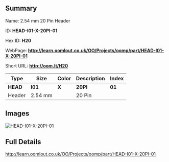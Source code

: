 

## Summary
 
Name: 2.54 mm 20 Pin Header

ID: __HEAD-I01-X-20PI-01__

Hex ID: __H20__

WebPage: __http://learn.oomlout.co.uk/OO/Projects/oomp/part/HEAD-I01-X-20PI-01__

Short URL: __http://oom.lt/H20__


| Type   | Size   | Color   | Description   | Index   |    
| ----- | ------   | ------   | -----   | ----   |    
| __HEAD__   					| __I01__   					| __X__    						| __20PI__    					| __01__ |    
| Header		| 2.54 mm	| 		| 20 Pin	| 	|

## Images
![HEAD-I01-X-20PI-01](http://oomlout.com/oomp-gen/parts/HEAD-I01-X-20PI-01/HEAD-I01-X-20PI-01_420.jpg)

## Full Details

 http://learn.oomlout.co.uk/OO/Projects/oomp/part/HEAD-I01-X-20PI-01

